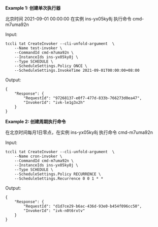 **Example 1: 创建单次执行器**

北京时间 2021-09-01 00:00:00 在实例 ins-yx05ky8j 执行命令 cmd-m7uma92n

Input: 

```
tccli tat CreateInvoker --cli-unfold-argument  \
    --Name test-invoker \
    --CommandId cmd-m7uma92n \
    --InstanceIds ins-yx05ky8j \
    --Type SCHEDULE \
    --ScheduleSettings.Policy ONCE \
    --ScheduleSettings.InvokeTime 2021-09-01T00:00:00+08:00
```

Output: 
```
{
    "Response": {
        "RequestId": "97268137-e0f7-477d-833b-766273d0ea47",
        "InvokerId": "ivk-le1g3x2h"
    }
}
```

**Example 2: 创建周期执行命令**

在北京时间每月1日零点，在实例 ins-yx05ky8j 执行命令 cmd-m7uma92n

Input: 

```
tccli tat CreateInvoker --cli-unfold-argument  \
    --Name cron-invoker \
    --CommandId cmd-m7uma92n \
    --InstanceIds ins-yx05ky8j \
    --Type SCHEDULE \
    --ScheduleSettings.Policy RECURRENCE \
    --ScheduleSettings.Recurrence 0 0 1 * *
```

Output: 
```
{
    "Response": {
        "RequestId": "d1d7ce29-b6ac-436d-93e0-b454f096cc50",
        "InvokerId": "ivk-n0t6rxtv"
    }
}
```

